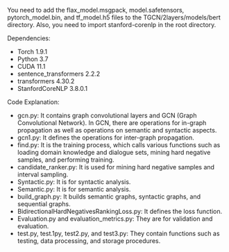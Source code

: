 You need to add the flax_model.msgpack, model.safetensors, pytorch_model.bin, and tf_model.h5 files to the TGCN/2layers/models/bert directory. Also, you need to import stanford-corenlp in the root directory.

Dependencies:
- Torch 1.9.1
- Python 3.7
- CUDA 11.1
- sentence_transformers 2.2.2
- transformers 4.30.2
- StanfordCoreNLP 3.8.0.1

Code Explanation:
- gcn.py: It contains graph convolutional layers and GCN (Graph Convolutional Network). In GCN, there are operations for in-graph propagation as well as operations on semantic and syntactic aspects.
- gcn1.py: It defines the operations for inter-graph propagation.
- find.py: It is the training process, which calls various functions such as loading domain knowledge and dialogue sets, mining hard negative samples, and performing training.
- candidate_ranker.py: It is used for mining hard negative samples and interval sampling.
- Syntactic.py: It is for syntactic analysis.
- Semantic.py: It is for semantic analysis.
- build_graph.py: It builds semantic graphs, syntactic graphs, and sequential graphs.
- BidirectionalHardNegativesRankingLoss.py: It defines the loss function.
- Evaluation.py and evaluation_metrics.py: They are for validation and evaluation.
- test.py, test.1py, test2.py, and test3.py: They contain functions such as testing, data processing, and storage procedures. 
